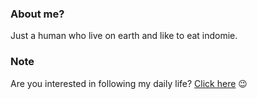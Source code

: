 ### About me?

Just a human who live on earth and like to eat indomie.

### Note
Are you interested in following my daily life? [Click here](https://suryapratama.bio.link) 😉

<!---
SuryaPtm/SuryaPtm is a ✨ special ✨ repository because its `README.md` (this file) appears on your GitHub profile.
You can click the Preview link to take a look at your changes.
--->
